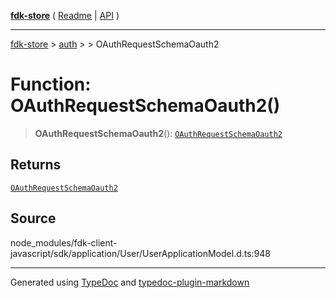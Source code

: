 [**fdk-store**](../../../README.md) ( [Readme](../../../README.md) \| [API](../../../API.md) )

---

[fdk-store](../../../API.md) > [auth](../../README.md) > [<internal>](../README.md) > OAuthRequestSchemaOauth2

# Function: OAuthRequestSchemaOauth2()

> **OAuthRequestSchemaOauth2**(): [`OAuthRequestSchemaOauth2`](../type-aliases/type-alias.OAuthRequestSchemaOauth2.md)

## Returns

[`OAuthRequestSchemaOauth2`](../type-aliases/type-alias.OAuthRequestSchemaOauth2.md)

## Source

node_modules/fdk-client-javascript/sdk/application/User/UserApplicationModel.d.ts:948

---

Generated using [TypeDoc](https://typedoc.org/) and [typedoc-plugin-markdown](https://www.npmjs.com/package/typedoc-plugin-markdown)

